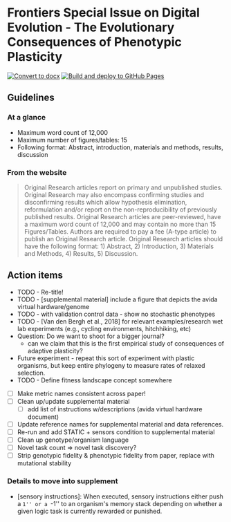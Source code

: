 # Frontiers Special Issue on Digital Evolution - The Evolutionary Consequences of Phenotypic Plasticity

[![Convert to docx](https://github.com/amlalejini/Frontiers-DEVO-Special-Issue---Evolutionary-Consequences-of-Phenotypic-Plasticity/actions/workflows/convert-to-docx.yml/badge.svg)](https://github.com/amlalejini/Frontiers-DEVO-Special-Issue---Evolutionary-Consequences-of-Phenotypic-Plasticity/actions/workflows/convert-to-docx.yml)
[![Build and deploy to GitHub Pages](https://github.com/amlalejini/Frontiers-DEVO-Special-Issue---Evolutionary-Consequences-of-Phenotypic-Plasticity/actions/workflows/pages.yml/badge.svg)](https://github.com/amlalejini/Frontiers-DEVO-Special-Issue---Evolutionary-Consequences-of-Phenotypic-Plasticity/actions/workflows/pages.yml)

## Guidelines

### At a glance

- Maximum word count of 12,000
- Maximum number of figures/tables: 15
- Following format: Abstract, introduction, materials and methods, results, discussion

### From the website

> Original Research articles report on primary and unpublished studies. Original Research may also encompass confirming studies and disconfirming results which allow hypothesis elimination, reformulation and/or report on the non-reproducibility of previously published results. Original Research articles are peer-reviewed, have a maximum word count of 12,000 and may contain no more than 15 Figures/Tables. Authors are required to pay a fee (A-type article) to publish an Original Research article. Original Research articles should have the following format: 1) Abstract, 2) Introduction, 3) Materials and Methods, 4) Results, 5) Discussion. 

## Action items

- TODO - Re-title!
- TODO - [supplemental material] include a figure that depicts the avida virtual hardware/genome
- TODO - with validation control data - show no stochastic phenotypes
- TODO - [Van den Bergh et al., 2018] for relevant examples/research wet lab experiments (e.g., cycling environments, hitchhiking, etc)
- Question: Do we want to shoot for a bigger journal? 
    - can we claim that this is the first empirical study of consequences of adaptive plasticity?
- Future experiment - repeat this sort of experiment with plastic organisms, but keep entire phylogeny to measure rates of relaxed selection.
- TODO - Define fitness landscape concept somewhere
- [ ] Make metric names consistent across paper!
- [ ] Clean up/update supplemental material
    - [ ] add list of instructions w/descriptions (avida virtual hardware document)
- [ ] Update reference names for supplemental material and data references.
- [ ] Re-run and add STATIC + sensors condition to supplemental material
- [ ] Clean up genotype/organism language
- [ ] Novel task count => novel task discovery?
- [ ] Strip genotypic fidelity & phenotypic fidelity from paper, replace with mutational stability

### Details to move into supplement

- [sensory instructions]: When executed, sensory instructions either push a ``1'' or a ``-1'' to an organism's memory stack depending on whether a given logic task is currently rewarded or punished.
